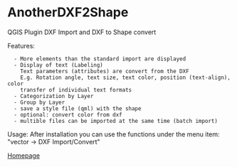 # AnotherDXF2Shape
QGIS Plugin DXF Import and DXF to Shape convert


Features:
      
      - More elements than the standard import are displayed 
      - Display of text (Labeling)
        Text parameters (attributes) are convert from the DXF
        E.g. Rotation angle, text size, text color, position (text-align), color
        transfer of individual text formats
      - Categorization by Layer
      - Group by Layer
      - save a style file (qml) with the shape
      - optional: convert color from dxf
      - multible files can be imported at the same time (batch import)
      



Usage:
After installation you can use the functions under the menu item:
 "vector -> DXF Import/Convert"

[Homepage](http://gis.makobo.de/en_qgis-dxfimport-dxf2shape/)
